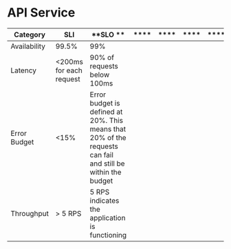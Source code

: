 # API Service

| **Category** | **SLI**                 | **SLO **                                                                                                     | **** | **** | **** | **** | **** | **** | **** |
|--------------|-------------------------|--------------------------------------------------------------------------------------------------------------|------|------|------|------|------|------|------|
| Availability | 99.5%                   | 99%                                                                                                          |      |      |      |      |      |      |      |
| Latency      | <200ms for each request | 90% of requests below 100ms                                                                                  |      |      |      |      |      |      |      |
| Error Budget | <15%                    | Error budget is defined at 20%. This means that 20% of the requests can fail and still be within the budget  |      |      |      |      |      |      |      |
| Throughput   | > 5 RPS                 | 5 RPS indicates the application is functioning                                                               |      |      |      |      |      |      |      |
